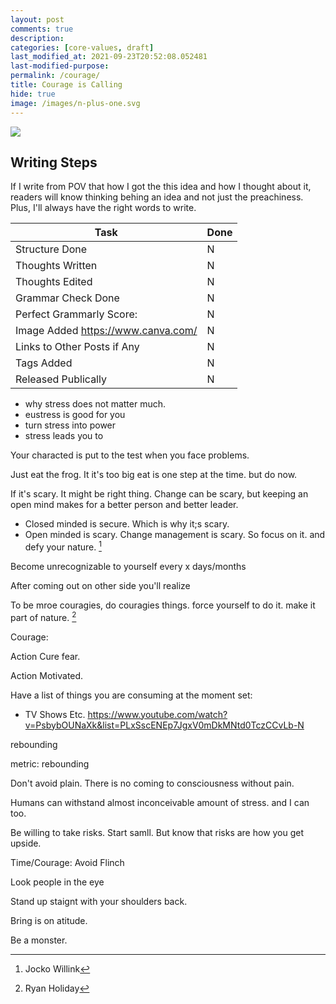 ```yaml
---
layout: post
comments: true
description:
categories: [core-values, draft]
last_modified_at: 2021-09-23T20:52:08.052481
last-modified-purpose:
permalink: /courage/
title: Courage is Calling
hide: true
image: /images/n-plus-one.svg
---
```

![](/images/switch-jobs.jpg)

## Writing Steps

If I write from POV that how I got the this idea and how I thought about it, readers will know thinking behing an idea and not just the preachiness. Plus, I'll always have the right words to write.

| Task                        | Done |
|-----------------------------|------|
| Structure Done              | N    |
| Thoughts Written            | N    |
| Thoughts Edited             | N    |
| Grammar Check Done          | N    |
| Perfect Grammarly Score:    | N    |
| Image Added  https://www.canva.com/                | N    |
| Links to Other Posts if Any | N    |
| Tags Added                  | N    |
| Released Publically         | N    |

- why stress does not matter much. 
- eustress is good for you
- turn stress into power
- stress leads you to 

Your characted is put to the test when you face problems.

Just eat the frog. It it's too big eat is one step at the time. but do now.


If it's scary. It might be right thing. Change can be scary, but keeping an open mind makes for a better person and better leader.
- Closed minded is secure. Which is why it;s scary.
- Open minded is scary. Change management is scary. So focus on it. and defy your nature. [^1]

Become unrecognizable to yourself every x days/months

After coming out on other side you'll realize

To be mroe couragies, do couragies things. force yourself to do it. make it part of nature. [^2]




Courage:

Action Cure fear.

Action Motivated.

Have  a list of things you are consuming at the moment set:
- TV Shows Etc.
https://www.youtube.com/watch?v=PsbybOUNaXk&list=PLxSscENEp7JgxV0mDkMNtd0TczCCvLb-N


rebounding

metric: rebounding


Don't avoid plain. There is no coming to consciousness without pain.


[^1]: Jocko Willink
[^2]: Ryan Holiday

Humans can withstand almost inconceivable amount of stress. and I can too.


Be willing to take risks. Start samll. But know that risks are how you get upside.


Time/Courage: Avoid Flinch

Look people in the eye

Stand up staignt with your shoulders back.

Bring is on atitude.

Be a monster.